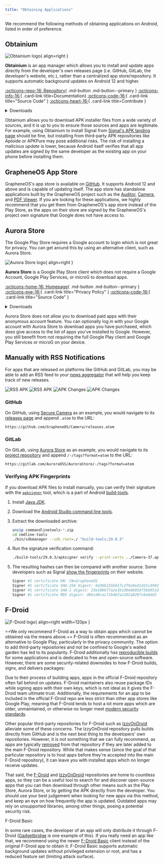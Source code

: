 ```yaml
---
title: "Obtaining Applications"
---
```

We recommend the following methods of obtaining applications on Android, listed in order of preference.

## Obtainium

<div class="admonition recommendation" markdown>

![Obtainium logo](../assets/img/android/obtainium.svg){ align=right }

**Obtainium** is an app manager which allows you to install and update apps directly from the developer's own releases page (i.e. GitHub, GitLab, the developer's website, etc.), rather than a centralized app store/repository. It supports automatic background updates on Android 12 and higher.

[:octicons-repo-16: Repository](https://github.com/ImranR98/Obtainium#readme){ .md-button .md-button--primary }
[:octicons-info-16:](https://github.com/ImranR98/Obtainium/wiki){ .card-link title=Documentation}
[:octicons-code-16:](https://github.com/ImranR98/Obtainium){ .card-link title="Source Code" }
[:octicons-heart-16:](https://github.com/sponsors/ImranR98){ .card-link title=Contribute }

<details class="downloads" markdown>
<summary>Downloads</summary>

- [:simple-github: GitHub](https://github.com/ImranR98/Obtainium/releases)

</details>

</div>

Obtainium allows you to download APK installer files from a wide variety of sources, and it is up to you to ensure those sources and apps are legitimate. For example, using Obtainium to install Signal from [Signal's APK landing page](https://signal.org/android/apk) should be fine, but installing from third-party APK repositories like Aptoide or APKPure may pose additional risks. The risk of installing a malicious *update* is lower, because Android itself verifies that all app updates are signed by the same developer as the existing app on your phone before installing them.

## GrapheneOS App Store

GrapheneOS's app store is available on [GitHub](https://github.com/GrapheneOS/Apps/releases). It supports Android 12 and above and is capable of updating itself. The app store has standalone applications built by the GrapheneOS project such as the [Auditor](../device-integrity.md#auditor-android), [Camera](general-apps.md#secure-camera), and [PDF Viewer](general-apps.md#secure-pdf-viewer). If you are looking for these applications, we highly recommend that you get them from GrapheneOS's app store instead of the Play Store, as the apps on their store are signed by the GrapheneOS's project own signature that Google does not have access to.

## Aurora Store

The Google Play Store requires a Google account to login which is not great for privacy. You can get around this by using an alternative client, such as Aurora Store.

<div class="admonition recommendation" markdown>

![Aurora Store logo](../assets/img/android/aurora-store.webp){ align=right }

**Aurora Store** is a Google Play Store client which does not require a Google Account, Google Play Services, or microG to download apps.

[:octicons-home-16: Homepage](https://auroraoss.com){ .md-button .md-button--primary }
[:octicons-eye-16:](https://gitlab.com/AuroraOSS/AuroraStore/-/blob/master/POLICY.md){ .card-link title="Privacy Policy" }
[:octicons-code-16:](https://gitlab.com/AuroraOSS/AuroraStore){ .card-link title="Source Code" }

<details class="downloads" markdown>
<summary>Downloads</summary>

- [:simple-gitlab: GitLab](https://gitlab.com/AuroraOSS/AuroraStore/-/releases)

</details>

</div>

Aurora Store does not allow you to download paid apps with their anonymous account feature. You can optionally log in with your Google account with Aurora Store to download apps you have purchased, which does give access to the list of apps you've installed to Google. However, you still benefit from not requiring the full Google Play client and Google Play Services or microG on your device.

## Manually with RSS Notifications

For apps that are released on platforms like GitHub and GitLab, you may be able to add an RSS feed to your [news aggregator](../news-aggregators.md) that will help you keep track of new releases.

![RSS APK](../assets/img/android/rss-apk-light.png#only-light) ![RSS APK](../assets/img/android/rss-apk-dark.png#only-dark) ![APK Changes](../assets/img/android/rss-changes-light.png#only-light) ![APK Changes](../assets/img/android/rss-changes-dark.png#only-dark)

### GitHub

On GitHub, using [Secure Camera](general-apps.md#secure-camera) as an example, you would navigate to its [releases page](https://github.com/GrapheneOS/Camera/releases) and append `.atom` to the URL:

`https://github.com/GrapheneOS/Camera/releases.atom`

### GitLab

On GitLab, using [Aurora Store](#aurora-store) as an example, you would navigate to its [project repository](https://gitlab.com/AuroraOSS/AuroraStore) and append `/-/tags?format=atom` to the URL:

`https://gitlab.com/AuroraOSS/AuroraStore/-/tags?format=atom`

### Verifying APK Fingerprints

If you download APK files to install manually, you can verify their signature with the [`apksigner`](https://developer.android.com/studio/command-line/apksigner) tool, which is a part of Android [build-tools](https://developer.android.com/studio/releases/build-tools).

1. Install [Java JDK](https://oracle.com/java/technologies/downloads).

2. Download the [Android Studio command line tools](https://developer.android.com/studio#command-tools).

3. Extract the downloaded archive:

    ```bash
    unzip commandlinetools-*.zip
    cd cmdline-tools
    ./bin/sdkmanager --sdk_root=./ "build-tools;29.0.3"
    ```

4. Run the signature verification command:

    ```bash
    ./build-tools/29.0.3/apksigner verify --print-certs ../Camera-37.apk
    ```

5. The resulting hashes can then be compared with another source. Some developers such as Signal [show the fingerprints](https://signal.org/android/apk) on their website.

    ```bash
    Signer #1 certificate DN: CN=GrapheneOS
    Signer #1 certificate SHA-256 digest: 6436b155b917c2f9a9ed1d15c4993a5968ffabc94947c13f2aeee14b7b27ed59
    Signer #1 certificate SHA-1 digest: 23e108677a2e1b1d6e6b056f3bb951df7ad5570c
    Signer #1 certificate MD5 digest: dbbcd0cac71bd6fa2102a0297c6e0dd3
    ```

## F-Droid

![F-Droid logo](../assets/img/android/f-droid.svg){ align=right width=120px }

==We only recommend F-Droid as a way to obtain apps which cannot be obtained via the means above.== F-Droid is often recommended as an alternative to Google Play, particularly in the privacy community. The option to add third-party repositories and not be confined to Google's walled garden has led to its popularity. F-Droid additionally has [reproducible builds](https://f-droid.org/en/docs/Reproducible_Builds) for some applications and is dedicated to free and open-source software. However, there are some security-related downsides to how F-Droid builds, signs, and delivers packages:

Due to their process of building apps, apps in the official F-Droid repository often fall behind on updates. F-Droid maintainers also reuse package IDs while signing apps with their own keys, which is not ideal as it gives the F-Droid team ultimate trust. Additionally, the requirements for an app to be included in the official F-Droid repo are less strict than other app stores like Google Play, meaning that F-Droid tends to host a lot more apps which are older, unmaintained, or otherwise no longer meet [modern security standards](https://developer.android.com/google/play/requirements/target-sdk).

Other popular third-party repositories for F-Droid such as [IzzyOnDroid](https://apt.izzysoft.de/fdroid) alleviate some of these concerns. The IzzyOnDroid repository pulls builds directly from GitHub and is the next best thing to the developers' own repositories. However, it is not something that we can fully recommend, as apps are typically [removed](https://github.com/vfsfitvnm/ViMusic/issues/240#issuecomment-1225564446) from that repository if they are later added to the main F-Droid repository. While that makes sense (since the goal of that particular repository is to host apps before they're accepted into the main F-Droid repository), it can leave you with installed apps which no longer receive updates.

That said, the [F-Droid](https://f-droid.org/en/packages) and [IzzyOnDroid](https://apt.izzysoft.de/fdroid) repositories are home to countless apps, so they can be a useful tool to search for and discover open-source apps that you can then download through other means such as the Play Store, Aurora Store, or by getting the APK directly from the developer. You should use your best judgement when looking for new apps via this method, and keep an eye on how frequently the app is updated. Outdated apps may rely on unsupported libraries, among other things, posing a potential security risk.

<div class="admonition note" markdown>
<p class="admonition-title">F-Droid Basic</p>

In some rare cases, the developer of an app will only distribute it through F-Droid ([Gadgetbridge](https://gadgetbridge.org) is one example of this). If you really need an app like that, we recommend using the newer [F-Droid Basic](https://f-droid.org/en/packages/org.fdroid.basic) client instead of the original F-Droid app to obtain it. F-Droid Basic supports automatic background updates without privileged extension or root, and has a reduced feature set (limiting attack surface).

</div>
